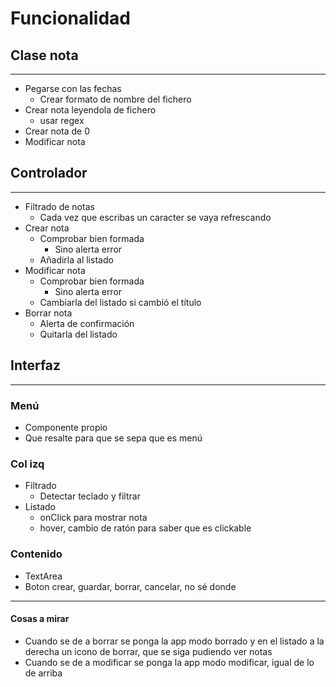 # Funcionalidad

## Clase nota
-----------
- Pegarse con las fechas
    - Crear formato de nombre del fichero
- Crear nota leyendola de fichero
    - usar regex
- Crear nota de 0
- Modificar nota

## Controlador
---------------
- Filtrado de notas
    - Cada vez que escribas un caracter se vaya refrescando
- Crear nota
    - Comprobar bien formada
        - Sino alerta error
    - Añadirla al listado
- Modificar nota
    - Comprobar bien formada
        - Sino alerta error
    - Cambiarla del listado si cambió el título
- Borrar nota
    - Alerta de confirmación
    - Quitarla del listado

## Interfaz
-------------
### Menú
- Componente propio
- Que resalte para que se sepa que es menú
### Col izq
- Filtrado
    - Detectar teclado y filtrar
- Listado
    - onClick para mostrar nota
    - hover, cambio de ratón para saber que es clickable
### Contenido
- TextArea
- Boton crear, guardar, borrar, cancelar, no sé donde

--------------
#### Cosas a mirar
- Cuando se de a borrar se ponga la app modo borrado y en el listado a la derecha un icono de borrar, que se siga pudiendo ver notas
- Cuando se de a modificar se ponga la app modo modificar, igual de lo de arriba





